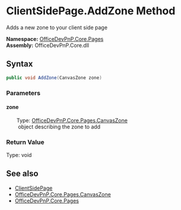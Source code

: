 # ClientSidePage.AddZone Method  
 Adds a new zone to your client side page   

**Namespace:** [OfficeDevPnP.Core.Pages](OfficeDevPnP.Core.Pages.md)  
**Assembly:** OfficeDevPnP.Core.dll  
## Syntax
```C#
public void AddZone(CanvasZone zone)
```
### Parameters
#### zone  
&emsp;&emsp;Type: [OfficeDevPnP.Core.Pages.CanvasZone](OfficeDevPnP.Core.Pages.CanvasZone.md)  
&emsp;&emsp; object describing the zone to add  

  

### Return Value
Type: void  

## See also
- [ClientSidePage](OfficeDevPnP.Core.Pages.ClientSidePage.md) 
- [OfficeDevPnP.Core.Pages.CanvasZone](OfficeDevPnP.Core.Pages.CanvasZone.md)
- [OfficeDevPnP.Core.Pages](OfficeDevPnP.Core.Pages.md) 
